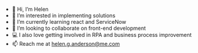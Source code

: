 - 👋 Hi, I’m Helen
- 👀 I’m interested in implementing solutions
- 🌱 I’m currently learning react and ServiceNow
- 💞️ I’m looking to collaborate on front-end development
- 💻 I also love getting involved in RPA and business process improvement
- 📫 Reach me at helen.g.anderson@me.com 

<!---
grace-anderson/grace-anderson is a ✨ special ✨ repository because its `README.md` (this file) appears on your GitHub profile.
You can click the Preview link to take a look at your changes.
--->
